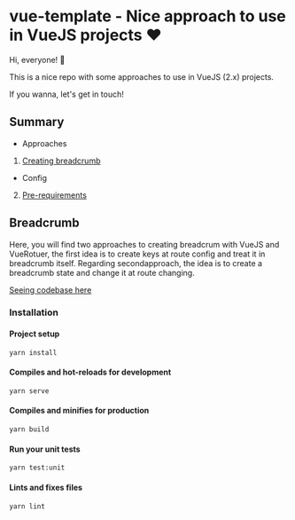# vue-template - Nice approach to use in VueJS projects ❤️

Hi, everyone! 👋

This is a nice repo with some approaches to use in VueJS (2.x) projects.

If you wanna, let's get in touch! 

## Summary

- Approaches

1. [Creating breadcrumb](#Breadcrumb) 

- Config

2. [Pre-requirements](#Installation)

## Breadcrumb

Here, you will find two approaches to creating breadcrum with VueJS and VueRotuer, the first idea is to create keys at route config and treat it in breadcrumb itself. Regarding secondapproach, the idea is to create a breadcrumb state and change it at route changing.

[Seeing codebase here](https://github.com/open-ish/vue2-template/tree/feat/add-breadcrumb) 

### Installation

#### Project setup
```
yarn install
```

#### Compiles and hot-reloads for development
```
yarn serve
```

#### Compiles and minifies for production
```
yarn build
```

#### Run your unit tests
```
yarn test:unit
```

#### Lints and fixes files
```
yarn lint
```
